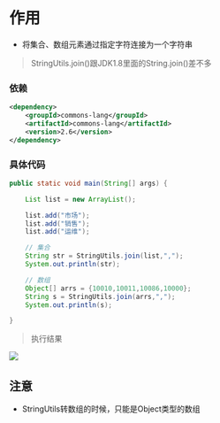 # 作用

* 将集合、数组元素通过指定字符连接为一个字符串

> StringUtils.join()跟JDK1.8里面的String.join()差不多

### 依赖

```xml
<dependency>
	<groupId>commons-lang</groupId>
	<artifactId>commons-lang</artifactId>
	<version>2.6</version>
</dependency>

```

### 具体代码

```java
public static void main(String[] args) {

	List list = new ArrayList();

	list.add("市场");
	list.add("销售");
	list.add("运维");

	// 集合
	String str = StringUtils.join(list,",");
	System.out.println(str);

	// 数组
	Object[] arrs = {10010,10011,10086,10000};
	String s = StringUtils.join(arrs,",");
	System.out.println(s);

}
```

> 执行结果

![](https://javaweb-community.oss-cn-beijing.aliyuncs.com/2018/1101/70907dcdf5b84e589bfe9b6b8a33fb46.png)

## 注意
* StringUtils转数组的时候，只能是Object类型的数组
